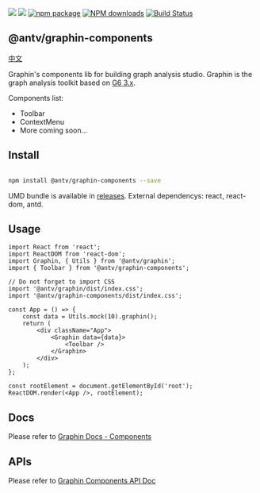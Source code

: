 ![](https://img.shields.io/badge/language-typescript-red.svg)
![](https://img.shields.io/badge/license-MIT-000000.svg)
[![npm package](https://img.shields.io/npm/v/@antv/graphin-components.svg)](https://www.npmjs.com/package/@antv/graphin)
[![NPM downloads](http://img.shields.io/npm/dm/@antv/graphin.svg)](https://npmjs.org/package/@antv/graphin)
[![Build Status](https://travis-ci.org/antvis/graphin.svg?branch=master)](https://travis-ci.org/antvis/graphin)

## @antv/graphin-components

[中文](./README-cn.ZH.md)

Graphin's components lib for building graph analysis studio. Graphin is the graph analysis toolkit based on [G6 3.x](https://github.com/antvis/g6).

Components list: 

-   Toolbar
-   ContextMenu 
-   More coming soon...

## Install

```bash

npm install @antv/graphin-components --save

```

UMD bundle is available in [releases](https://github.com/antvis/Graphin/releases). External dependencys: react, react-dom, antd.


## Usage

```tsx
import React from 'react';
import ReactDOM from 'react-dom';
import Graphin, { Utils } from '@antv/graphin';
import { Toolbar } from '@antv/graphin-components';

// Do not forget to import CSS
import '@antv/graphin/dist/index.css';
import '@antv/graphin-components/dist/index.css';

const App = () => {
    const data = Utils.mock(10).graphin();
    return (
        <div className="App">
            <Graphin data={data}>
                <Toolbar />
            </Graphin>
        </div>
    );
};

const rootElement = document.getElementById('root');
ReactDOM.render(<App />, rootElement);
```

## Docs

Please refer to [Graphin Docs - Components](https://graphin.antv.vision/zh/docs/manual/main-concepts/components)

## APIs

Please refer to [Graphin Components API Doc](https://graphin.antv.vision/zh/docs/api/components)
